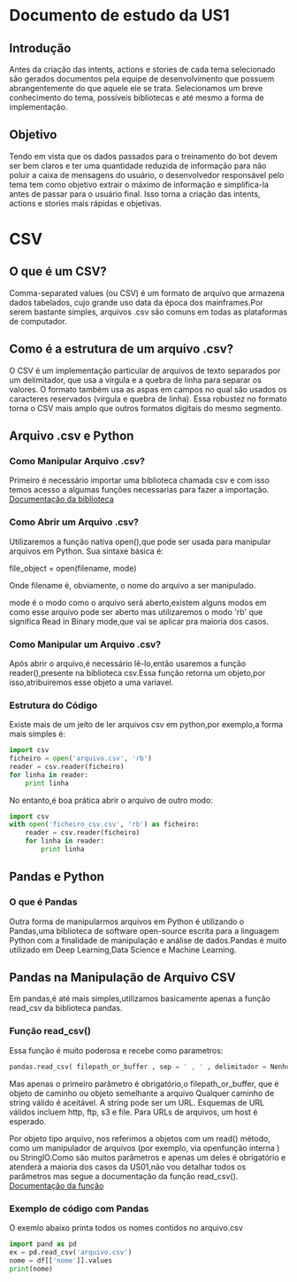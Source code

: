 # Documento de estudo da US1

## Introdução

Antes da criação das intents, actions e stories de cada tema selecionado são gerados documentos pela equipe de desenvolvimento que possuem abrangentemente do que aquele ele se trata. Selecionamos um breve conhecimento do tema, possíveis bibliotecas e até mesmo a forma de implementação. 

## Objetivo

Tendo em vista que os dados passados para o treinamento do bot devem ser bem claros e ter uma quantidade reduzida de informação para não poluir a caixa de mensagens do usuário, o desenvolvedor responsável pelo tema tem como objetivo extrair o máximo de informação e simplifica-la antes de passar para o usuário final. Isso torna a criação das intents, actions e stories mais rápidas e objetivas.

# CSV

## O que é um CSV?
Comma-separated values (ou CSV) é um formato de arquivo que armazena dados tabelados, cujo grande uso data da época dos mainframes.Por serem bastante simples, arquivos .csv são comuns em todas as plataformas de computador.
## Como é a estrutura de um arquivo .csv?
O CSV é um implementação particular de arquivos de texto separados por um delimitador, que usa a vírgula e a quebra de linha para separar os valores. O formato também usa as aspas em campos no qual são usados os caracteres reservados (vírgula e quebra de linha). Essa robustez no formato torna o CSV mais amplo que outros formatos digitais do mesmo segmento.

## Arquivo .csv e Python

### Como Manipular Arquivo .csv?
Primeiro é necessário importar uma biblioteca chamada csv e com isso temos acesso a algumas funções necessarias para fazer a importação.
[Documentação da biblioteca](https://docs.python.org/3/library/csv.html)


### Como Abrir um Arquivo .csv?
Utilizaremos a função nativa open(),que pode ser usada para manipular arquivos em Python. Sua sintaxe básica é:

file_object = open(filename, mode)

Onde filename é, obviamente, o nome do arquivo a ser manipulado.

mode é o modo como o arquivo será aberto,existem alguns modos em como esse arquivo pode ser aberto mas utilizaremos o modo 'rb' que significa Read in Binary mode,que vai se aplicar pra maioria dos casos.

### Como Manipular um Arquivo .csv?
Após abrir o arquivo,é necessário lê-lo,então usaremos a função reader(),presente na biblioteca csv.Essa função retorna um objeto,por isso,atribuiremos esse objeto a uma variavel.
### Estrutura do Código
Existe mais de um jeito de ler arquivos csv em python,por exemplo,a forma mais simples é:

```python
import csv
ficheiro = open('arquivo.csv', 'rb')
reader = csv.reader(ficheiro)
for linha in reader:
    print linha
```
No entanto,é boa prática abrir o arquivo de outro modo:
```python
import csv
with open('ficheiro_csv.csv', 'rb') as ficheiro:
    reader = csv.reader(ficheiro)
    for linha in reader:
        print linha
```
## Pandas e Python
### O que é Pandas
Outra forma de manipularmos arquivos em Python é utilizando o Pandas,uma biblioteca de software open-source escrita para a linguagem Python com a finalidade de manipulação e análise de dados.Pandas é muito utilizado em Deep Learning,Data Science e Machine Learning.

## Pandas na Manipulação de Arquivo CSV
Em pandas,é até mais simples,utilizamos basicamente apenas a função read_csv da biblioteca pandas.
### Função read_csv()
Essa função é muito poderosa e recebe como parametros:
```python
pandas.read_csv( filepath_or_buffer , sep = ' , ' , delimitador = Nenhum , cabeçalho = 'infer' , nomes = Nenhum , index_col = Nenhum , usecols = Nenhum , squeeze = False , prefixo = Nenhum , mangle_dupe_cols = True , dtype = Nenhum , engine = Nenhum , conversores = Nenhum , true_values ​​= Nenhum , false_values ​​= Nenhum , skipinitialspace = False , skiprows = Nenhum , skipfooter = 0 , nrows = Nenhum , na_values ​​= Nenhum, keep_default_na = Verdadeiro , na_filter = Verdadeiro , verbose = Falso , skip_blank_lines = Verdadeiro , parse_dates = Falso , infer_datetime_format = Falso , keep_date_col = Falso , date_parser = Nenhum , dayfirst = Falso , iterador = Falso , chunksize = Nenhum , compactação = 'inferir' , milhares = nenhum , decimal = b '.' , lineterminator = None , quotechar = '"' , citando = 0 , doublequote = True , escapechar = None ,comment = Nenhum , codificação = None , dialect = None , tupleize_cols = Nenhum , error_bad_lines = True , warn_bad_lines = Verdadeiro , delim_whitespace = Falso , low_memory = Verdadeiro , memory_map = Falso , float_precision = Nenhum )
```
Mas apenas o primeiro parâmetro é obrigatório,o filepath_or_buffer, que é objeto de caminho ou objeto semelhante a arquivo
Qualquer caminho de string válido é aceitável. A string pode ser um URL. Esquemas de URL válidos incluem http, ftp, s3 e file. Para URLs de arquivos, um host é esperado.

Por objeto tipo arquivo, nos referimos a objetos com um read() método, como um manipulador de arquivos (por exemplo, via openfunção interna ) ou StringIO.Como são muitos parâmetros e apenas um deles é obrigatório e atenderá a maioria dos casos da US01,não vou detalhar todos os parâmetros mas segue a documentação da função read_csv().
[Documentação da função](https://pandas.pydata.org/pandas-docs/stable/reference/api/pandas.read_csv.html)

### Exemplo de código com Pandas
O exemlo abaixo printa todos os nomes contidos no arquivo.csv
```python
import pand as pd
ex = pd.read_csv('arquivo.csv')
nome = df[['nome']].values
print(nome)
```